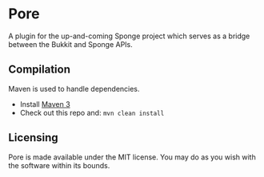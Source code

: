Pore
=====

A plugin for the up-and-coming Sponge project which serves as a bridge between the Bukkit and Sponge APIs.

Compilation
-----------

Maven is used to handle dependencies.

* Install [Maven 3](http://maven.apache.org/download.html)
* Check out this repo and: `mvn clean install`

Licensing
---------

Pore is made available under the MIT license. You may do as you wish with the software within its bounds.
